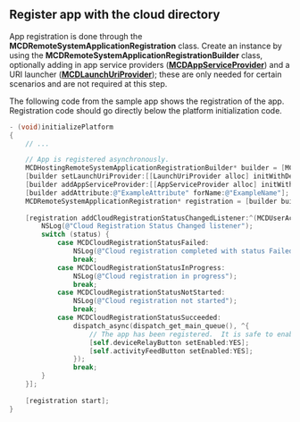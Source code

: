 ## Register app with the cloud directory

App registration is done through the **MCDRemoteSystemApplicationRegistration** class. Create an instance by using the **MCDRemoteSystemApplicationRegistrationBuilder** class, optionally adding in app service providers (**[MCDAppServiceProvider](../objectivec-api/hosting/MCDAppServiceProvider.md)**) and a URI launcher (**[MCDLaunchUriProvider](../objectivec-api/hosting/MCDLaunchUriProvider.md)**); these are only needed for certain scenarios and are not required at this step.

The following code from the sample app shows the registration of the app. Registration code should go directly below the platform initialization code. 

```ObjectiveC
- (void)initializePlatform
{
    // ...

    // App is registered asynchronously.
    MCDHostingRemoteSystemApplicationRegistrationBuilder* builder = [MCDHostingRemoteSystemApplicationRegistrationBuilder new];
    [builder setLaunchUriProvider:[[LaunchUriProvider alloc] initWithDelegate:[AppDataSource sharedInstance].inboundRequestLogger]];
    [builder addAppServiceProvider:[[AppServiceProvider alloc] initWithDelegate:[AppDataSource sharedInstance].inboundRequestLogger]];
    [builder addAttribute:@"ExampleAttribute" forName:@"ExampleName"];
    MCDRemoteSystemApplicationRegistration* registration = [builder buildRegistration];
    
    [registration addCloudRegistrationStatusChangedListener:^(MCDUserAccount * _Nonnull account, MCDCloudRegistrationStatus status) {
        NSLog(@"Cloud Registration Status Changed listener");
        switch (status) {
            case MCDCloudRegistrationStatusFailed:
                NSLog(@"Cloud registration completed with status Failed");
                break;
            case MCDCloudRegistrationStatusInProgress:
                NSLog(@"Cloud registration in progress");
                break;
            case MCDCloudRegistrationStatusNotStarted:
                NSLog(@"Cloud registration not started");
                break;
            case MCDCloudRegistrationStatusSucceeded:
                dispatch_async(dispatch_get_main_queue(), ^{
                    // The app has been registered.  It is safe to enable button.
                    [self.deviceRelayButton setEnabled:YES];
                    [self.activityFeedButton setEnabled:YES];
                });
                break;
        }
    }];
    
    [registration start];
}
```